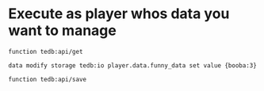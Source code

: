 # Execute as player whos data you want to manage

```mcfunction
function tedb:api/get
```

```mcfunction
data modify storage tedb:io player.data.funny_data set value {booba:3}
```

```mcfunction
function tedb:api/save
```